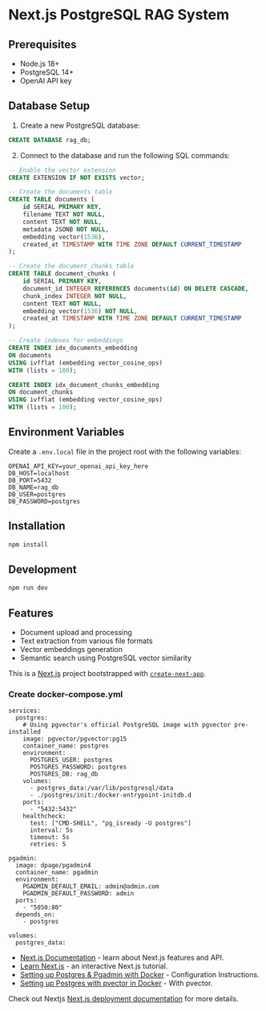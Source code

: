 # Next.js PostgreSQL RAG System

## Prerequisites
- Node.js 18+
- PostgreSQL 14+
- OpenAI API key

## Database Setup

1. Create a new PostgreSQL database:
```sql
CREATE DATABASE rag_db;
```

2. Connect to the database and run the following SQL commands:
```sql
-- Enable the vector extension
CREATE EXTENSION IF NOT EXISTS vector;

-- Create the documents table
CREATE TABLE documents (
    id SERIAL PRIMARY KEY,
    filename TEXT NOT NULL,
    content TEXT NOT NULL,
    metadata JSONB NOT NULL,
    embedding vector(1536),
    created_at TIMESTAMP WITH TIME ZONE DEFAULT CURRENT_TIMESTAMP
);

-- Create the document_chunks table
CREATE TABLE document_chunks (
    id SERIAL PRIMARY KEY,
    document_id INTEGER REFERENCES documents(id) ON DELETE CASCADE,
    chunk_index INTEGER NOT NULL,
    content TEXT NOT NULL,
    embedding vector(1536) NOT NULL,
    created_at TIMESTAMP WITH TIME ZONE DEFAULT CURRENT_TIMESTAMP
);

-- Create indexes for embeddings
CREATE INDEX idx_documents_embedding 
ON documents 
USING ivfflat (embedding vector_cosine_ops)
WITH (lists = 100);

CREATE INDEX idx_document_chunks_embedding 
ON document_chunks 
USING ivfflat (embedding vector_cosine_ops)
WITH (lists = 100);
```

## Environment Variables
Create a `.env.local` file in the project root with the following variables:
```
OPENAI_API_KEY=your_openai_api_key_here
DB_HOST=localhost
DB_PORT=5432
DB_NAME=rag_db
DB_USER=postgres
DB_PASSWORD=postgres
```

## Installation
```bash
npm install
```

## Development
```bash
npm run dev
```

## Features
- Document upload and processing
- Text extraction from various file formats
- Vector embeddings generation
- Semantic search using PostgreSQL vector similarity

This is a [Next.js](https://nextjs.org) project bootstrapped with [`create-next-app`](https://github.com/vercel/next.js/tree/canary/packages/create-next-app).


### Create docker-compose.yml


    services:
      postgres:
        # Using pgvector's official PostgreSQL image with pgvector pre-installed
        image: pgvector/pgvector:pg15
        container_name: postgres
        environment:
          POSTGRES_USER: postgres
          POSTGRES_PASSWORD: postgres
          POSTGRES_DB: rag_db
        volumes:
          - postgres_data:/var/lib/postgresql/data
          - ./postgres/init:/docker-entrypoint-initdb.d
        ports:
          - "5432:5432"
        healthcheck:
          test: ["CMD-SHELL", "pg_isready -U postgres"]
          interval: 5s
          timeout: 5s
          retries: 5

    pgadmin:
      image: dpage/pgadmin4
      container_name: pgadmin
      environment:
        PGADMIN_DEFAULT_EMAIL: admin@admin.com
        PGADMIN_DEFAULT_PASSWORD: admin
      ports:
        - "5050:80"
      depends_on:
        - postgres

    volumes:
      postgres_data:


- [Next.js Documentation](https://nextjs.org/docs) - learn about Next.js features and API.
- [Learn Next.js](https://nextjs.org/learn) - an interactive Next.js tutorial.
- [Setting up Postgres & Pgadmin with Docker](https://medium.com/@marvinjungre/get-postgresql-and-pgadmin-4-up-and-running-with-docker-4a8d81048aea) - Configuration Instructions.
- [Setting up Postgres with pvector in Docker](https://medium.com/@adarsh.ajay/setting-up-postgresql-with-pgvector-in-docker-a-step-by-step-guide-d4203f6456bd) - With pvector.


Check out Nextjs [Next.js deployment documentation](https://nextjs.org/docs/app/building-your-application/deploying) for more details.

